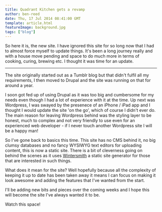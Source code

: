 ```yaml
---
title: Quadrant Kitchen gets a revamp
author: ben-reed
date: Thu, 17 Jul 2014 08:41:00 GMT
template: article.html
featureImage: background.jpg
tags: ["blog"]
---
```


So here it is, the new site. I have ignored this site for so long now that I had to almost force myself to update things. It's been a long journey really and with a house move pending and space to do much more in terms of cooking, curing, brewing etc. I thought it was time for an update.

---
The site originally started out as a Tumblr blog but that didn't fulfil all my requirements, I then moved to Drupal and the site was running on that for around a year.  

I soon got fed up of using Drupal as it was too big and cumbersome for my needs even though I had a lot of experience with it at the time. Up next was Wordpress, I was swayed by the presenece of an iPhone / iPad app and I thought I would update the site 'on the go', which of course I didn't ever do. The main reason for leaving Wordpress behind was the styling layer to be honest, much to complex and not very friendly to use even for an experienced web developer - if I never touch another Wordpress site I will be a happy man!

So I've gone back to basics this time. This site has no CMS behind it, no big clumsy databases and no fancy WYSIWYG text editors for uploading content, this is now a static site. There is a bit of cleverness going on behind the scenes as it uses [Wintersmith](http://wintersmith.io) a static site generator for those that are interested in such things. 

What does it mean for the site? Well hopefully because all the complexity of keeping it up to date has been taken away it means I can focus on making it look awesome and adding the features that I've wanted from the start. 

I'll be adding new bits and pieces over the coming weeks and I hope this will become the site I've always wanted it to be.

Watch this space!